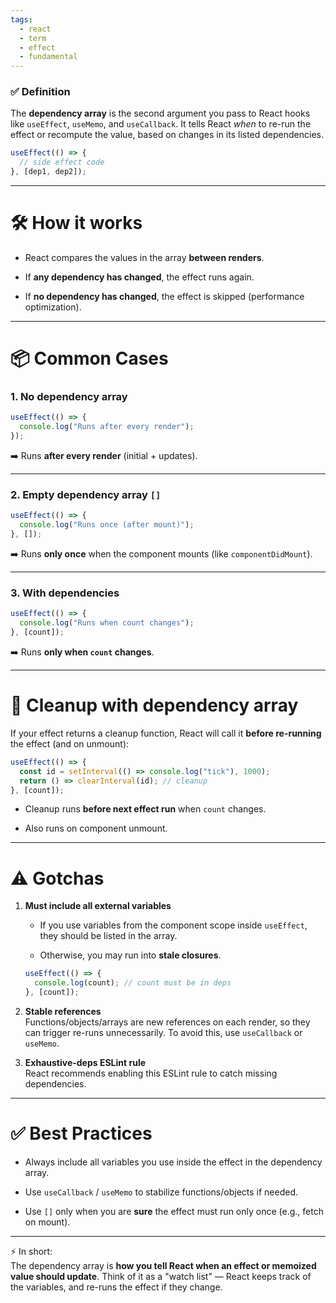 ```yaml
---
tags: 
  - react
  - term
  - effect 
  - fundamental
---
```


### ✅ Definition

The **dependency array** is the second argument you pass to React hooks like `useEffect`, `useMemo`, and `useCallback`. It tells React _when_ to re-run the effect or recompute the value, based on changes in its listed dependencies.

```jsx
useEffect(() => {
  // side effect code
}, [dep1, dep2]);
```

---

# 🛠 How it works

- React compares the values in the array **between renders**.
    
- If **any dependency has changed**, the effect runs again.
    
- If **no dependency has changed**, the effect is skipped (performance optimization).
    

---

# 📦 Common Cases

### 1. **No dependency array**

```jsx
useEffect(() => {
  console.log("Runs after every render");
});
```

➡️ Runs **after every render** (initial + updates).

---

### 2. **Empty dependency array `[]`**

```jsx
useEffect(() => {
  console.log("Runs once (after mount)");
}, []);
```

➡️ Runs **only once** when the component mounts (like `componentDidMount`).

---

### 3. **With dependencies**

```jsx
useEffect(() => {
  console.log("Runs when count changes");
}, [count]);
```

➡️ Runs **only when `count` changes**.

---

# 🔄 Cleanup with dependency array

If your effect returns a cleanup function, React will call it **before re-running** the effect (and on unmount):

```jsx
useEffect(() => {
  const id = setInterval(() => console.log("tick"), 1000);
  return () => clearInterval(id); // cleanup
}, [count]);
```

- Cleanup runs **before next effect run** when `count` changes.
    
- Also runs on component unmount.
    

---

# ⚠️ Gotchas

1. **Must include all external variables**
    
    - If you use variables from the component scope inside `useEffect`, they should be listed in the array.
        
    - Otherwise, you may run into **stale closures**.
        
    
    ```jsx
    useEffect(() => {
      console.log(count); // count must be in deps
    }, [count]);
    ```
    
2. **Stable references**  
    Functions/objects/arrays are new references on each render, so they can trigger re-runs unnecessarily. To avoid this, use `useCallback` or `useMemo`.
    
3. **Exhaustive-deps ESLint rule**  
    React recommends enabling this ESLint rule to catch missing dependencies.
    

---

# ✅ Best Practices

- Always include all variables you use inside the effect in the dependency array.
    
- Use `useCallback` / `useMemo` to stabilize functions/objects if needed.
    
- Use `[]` only when you are **sure** the effect must run only once (e.g., fetch on mount).
    

---

⚡ In short:  
The dependency array is **how you tell React when an effect or memoized value should update**. Think of it as a "watch list" — React keeps track of the variables, and re-runs the effect if they change.